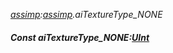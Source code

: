 _[assimp](../../modules/assimp/assimp-module.md):[assimp](../../modules/assimp/assimp-module.md).aiTextureType\_NONE_
##### Const aiTextureType\_NONE:[UInt](../../modules/wonkey/wonkey-types-uint.md)
